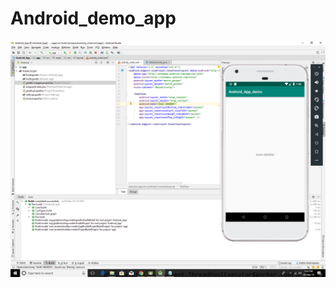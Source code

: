 # Android_demo_app
<img src= "https://github.com/saadabdeen/Android_demo_app/blob/master/Android_App_demo.jpg">
